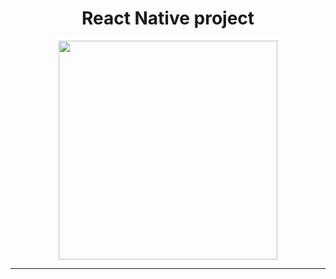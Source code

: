 <h1 align="center">React Native project</h1>

<div align="center">
  <img src="https://user-images.githubusercontent.com/94795745/219961667-1b54a98d-1446-4005-92bb-2b7b331ebc20.png" width="350" height="350"/>
</div>

---

<!--https://expo.dev/@andrey1914/reeactNativeProject?serviceType=classic&distribution=expo-go-->
 

